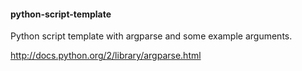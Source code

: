 #### python-script-template

Python script template with argparse and some example arguments.

http://docs.python.org/2/library/argparse.html